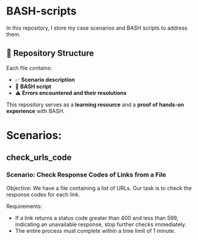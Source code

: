 # BASH-scripts

In this repository, I store my case scenarios and BASH scripts to address them.  

## 📂 Repository Structure 

Each file contains:  
  - ✅ **Scenario description**
  - 📜 **BASH script**
  - ⚠️ **Errors encountered and their resolutions**  

This repository serves as a **learning resource** and a **proof of hands-on experience** with BASH.

# Scenarios:
## check_urls_code
### Scenario: Check Response Codes of Links from a File

Objective: We have a file containing a list of URLs. Our task is to check the response codes for each link.

Requirements:
- If a link returns a status code greater than 400 and less than 599, indicating an unavailable response, stop further checks immediately.
- The entire process must complete within a time limit of 1 minute.
